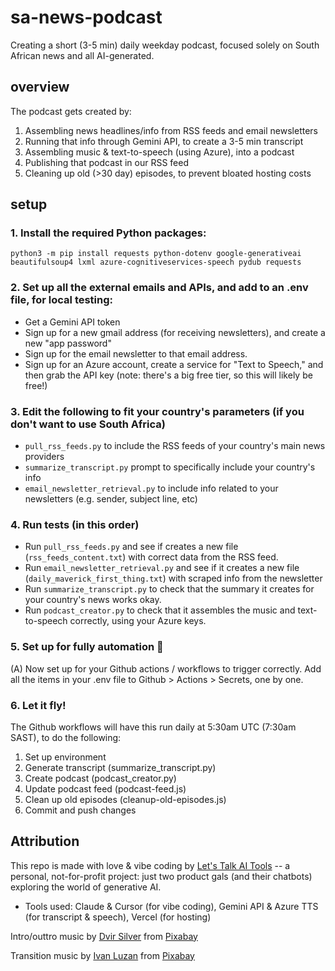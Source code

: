 # sa-news-podcast
Creating a short (3-5 min) daily weekday podcast, focused solely on South African news and all AI-generated.

## overview 
The podcast gets created by: 
1. Assembling news headlines/info from RSS feeds and email newsletters
2. Running that info through Gemini API, to create a 3-5 min transcript
3. Assembling music & text-to-speech (using Azure), into a podcast 
4. Publishing that podcast in our RSS feed
5. Cleaning up old (>30 day) episodes, to prevent bloated hosting costs

## setup

### 1. Install the required Python packages:
`python3 -m pip install requests python-dotenv google-generativeai beautifulsoup4 lxml azure-cognitiveservices-speech pydub requests`

### 2. Set up all the external emails and APIs, and add to an .env file, for local testing:
- Get a Gemini API token
- Sign up for a new gmail address (for receiving newsletters), and create a new "app password"
- Sign up for the email newsletter to that email address.
- Sign up for an Azure account, create a service for "Text to Speech," and then grab the API key (note: there's a big free tier, so this will likely be free!)

### 3. Edit the following to fit your country's parameters (if you don't want to use South Africa)
- `pull_rss_feeds.py` to include the RSS feeds of your country's main news providers
- `summarize_transcript.py` prompt to specifically include your country's info 
- `email_newsletter_retrieval.py` to include info related to your newsletters (e.g. sender, subject line, etc)

### 4. Run tests (in this order)
- Run `pull_rss_feeds.py` and see if creates a new file (`rss_feeds_content.txt`) with correct data from the RSS feed. 
- Run `email_newsletter_retrieval.py` and see if it creates a new file (`daily_maverick_first_thing.txt`) with scraped info from the newsletter
- Run `summarize_transcript.py` to check that the summary it creates for your country's news works okay. 
- Run `podcast_creator.py` to check that it assembles the music and text-to-speech correctly, using your Azure keys. 

### 5. Set up for fully automation 🤖
(A) Now set up for your Github actions / workflows to trigger correctly. 
Add all the items in your .env file to Github > Actions > Secrets, one by one.

### 6. Let it fly! 
The Github workflows will have this run daily at 5:30am UTC (7:30am SAST), to do the following:
   1. Set up environment
   2. Generate transcript (summarize_transcript.py)
   3. Create podcast (podcast_creator.py)
   4. Update podcast feed (podcast-feed.js)
   5. Clean up old episodes (cleanup-old-episodes.js)
   6. Commit and push changes


## Attribution

This repo is made with love & vibe coding by <a href= "https://letstalkaitools.com">Let's Talk AI Tools</a> -- a personal, not-for-profit project: just two product gals (and their chatbots) exploring the world of generative AI.
- Tools used: Claude & Cursor (for vibe coding), Gemini API & Azure TTS (for transcript & speech), Vercel (for hosting)

Intro/outtro music by <a href="https://pixabay.com/users/sonican-38947841/?utm_source=link-attribution&utm_medium=referral&utm_campaign=music&utm_content=263720">Dvir Silver</a> from <a href="https://pixabay.com/music//?utm_source=link-attribution&utm_medium=referral&utm_campaign=music&utm_content=263720">Pixabay</a>

Transition music by <a href="https://pixabay.com/users/ivan_luzan-34614814/?utm_source=link-attribution&utm_medium=referral&utm_campaign=music&utm_content=154189">Ivan Luzan</a> from <a href="https://pixabay.com/music//?utm_source=link-attribution&utm_medium=referral&utm_campaign=music&utm_content=154189">Pixabay</a>

